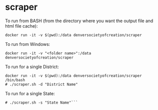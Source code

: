 # scraper

To run from BASH (from the directory where you want the output file and html file cache):

```docker run -it -v $(pwd):/data denversocietyofcreation/scraper```

To run from Windows:

```docker run -it -v "<folder name>":/data denversocietyofcreation/scraper```

To run for a single District:

```
docker run -it -v $(pwd):/data denversocietyofcreation/scraper /bin/bash
# ./scraper.sh -d "District Name"
```

To run for a single State:

```docker run -it -v $(pwd):/data denversocietyofcreation/scraper /bin/bash
# ./scraper.sh -s "State Name"```
